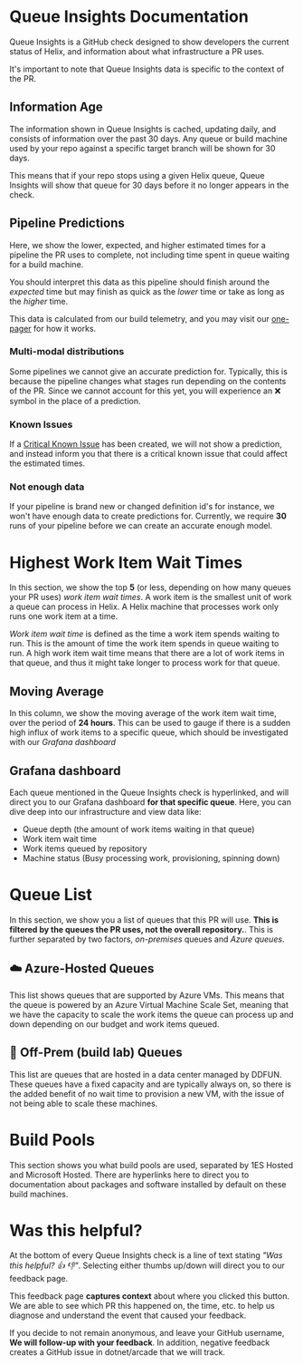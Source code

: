 # Queue Insights Documentation

Queue Insights is a GitHub check designed to show developers the current status of Helix, and information about what infrastructure a PR uses.

It's important to note that Queue Insights data is specific to the context of the PR. 

## Information Age

The information shown in Queue Insights is cached, updating daily, and consists of information over the past 30 days. Any queue or build machine used by your repo against a specific target branch will be shown for 30 days.

This means that if your repo stops using a given Helix queue, Queue Insights will show that queue for 30 days before it no longer appears in the check.

## Pipeline Predictions

Here, we show the lower, expected, and higher estimated times for a pipeline the PR uses to complete, not including time spent in queue waiting for a build machine.

You should interpret this data as this pipeline should finish around the *expected* time but may finish as quick as the *lower* time or take as long as the *higher* time.

This data is calculated from our build telemetry, and you may visit our [one-pager](../TeamProcess/One-Pagers/pipeline-machine-learning-arcade8824.md) for how it works.
 

### Multi-modal distributions
 
Some pipelines we cannot give an accurate prediction for. Typically, this is because the pipeline changes what stages run depending on the contents of the PR. Since we cannot account for this yet, you will experience an :x: symbol in the place of a prediction.


### Known Issues

If a [Critical Known Issue](../Projects/Build%20Analysis/KnownIssues.md) has been created, we will not show a prediction, and instead inform you that there is a critical known issue that could affect the estimated times.

### Not enough data

If your pipeline is brand new or changed definition id's for instance, we won't have enough data to create predictions for. Currently, we require **30** runs of your pipeline before we can create an accurate enough model.

# Highest Work Item Wait Times

In this section, we show the top **5** (or less, depending on how many queues your PR uses) *work item wait times*. A work item is the smallest unit of work a queue can process in Helix. A Helix machine that processes work only runs one work item at a time.

*Work item wait time* is defined as the time a work item spends waiting to run. This is the amount of time the work item spends in queue waiting to run. A high work item wait time means that there are a lot of work items in that queue, and thus it might take longer to process work for that queue.

## Moving Average

In this column, we show the moving average of the work item wait time, over the period of **24 hours**. This can be used to gauge if there is a sudden high influx of work items to a specific queue, which should be investigated with our *Grafana dashboard*

## Grafana dashboard

Each queue mentioned in the Queue Insights check is hyperlinked, and will direct you to our Grafana dashboard **for that specific queue**. Here, you can dive deep into our infrastructure and view data like:

* Queue depth (the amount of work items waiting in that queue)
* Work item wait time
* Work items queued by repository
* Machine status (Busy processing work, provisioning, spinning down)

# Queue List

In this section, we show you a list of queues that this PR will use. **This is filtered by the queues the PR uses, not the overall repository.**. This is further separated by two factors, *on-premises* queues and *Azure queues*.

## :cloud: Azure-Hosted Queues

This list shows queues that are supported by Azure VMs. This means that the queue is powered by an Azure Virtual Machine Scale Set, meaning that we have the capacity to scale the work items the queue can process up and down depending on our budget and work items queued.

## :office: Off-Prem (build lab) Queues

This list are queues that are hosted in a data center managed by DDFUN. These queues have a fixed capacity and are typically always on, so there is the added benefit of no wait time to provision a new VM, with the issue of not being able to scale these machines.

# Build Pools

This section shows you what build pools are used, separated by 1ES Hosted and Microsoft Hosted. There are hyperlinks here to direct you to documentation about packages and software installed by default on these build machines.

# Was this helpful?

At the bottom of every Queue Insights check is a line of text stating *"Was this helpful? :thumbsup: :thumbsdown:"*. Selecting either thumbs up/down will direct you to our feedback page.

This feedback page **captures context** about where you clicked this button. We are able to see which PR this happened on, the time, etc. to help us diagnose and understand the event that caused your feedback.

If you decide to not remain anonymous, and leave your GitHub username, **We will follow-up with your feedback**. In addition, negative feedback creates a GitHub issue in dotnet/arcade that we will track.
